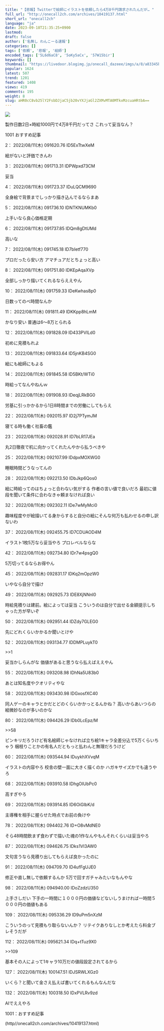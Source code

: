 ```yaml
---
title: "【悲報】Twitterで絵師にイラストを依頼したら4万8千円請求されたんだが… "
full_url: "http://onecall2ch.com/archives/10419137.html"
short_url: "onecall2ch"
language: "ja"
date: 2023-09-18T21:35:25+0900
lastmod: 
draft: false
author: ['名無し わんこーる速報']
categories: []
tags: ['依頼', '悲報', '絵師']
encoded_tags: ['5L6d6aC8', '5oKy5aCx', '57W15bir']
keywords: []
thumbnail: "https://livedoor.blogimg.jp/onecall_dazeee/imgs/a/8/a83345b1.jpg"
popular: 1624
latest: 507
trend: 1201
featured: 1408
views: 419
comments: 195
weight: 8
slug: aHR0cC8vb25lY2FsbDJjaC5jb20vYXJjaGl2ZXMvMTA0MTkxMzcuaHRtbA==
---
```


![](https://livedoor.blogimg.jp/onecall_dazeee/imgs/a/8/a83345b1.jpg)

<div><p>製作日数2日×時給1000円で4万8千円だってさ これって妥当なん？</p> <p class='name2'> 1001 おすすめ記事</p> <p class='name2'>2： 2022/08/11(木) 091620.76 ID5ExTtwXeM</p><p class='onecall'> 絵がないと評価できんわ </p> <p class='name2'>3： 2022/08/11(木) 091713.31 IDPWpxd73CM</p><p class='onecall'> 妥当 </p> <p class='name2'>4： 2022/08/11(木) 091723.37 IDuLQCM9690</p><p class='onecall'><p> 全身絵で背景までしっかり描き込んでるならまあ </p></p> <p class='name2'>5： 2022/08/11(木) 091736.10 IDNTKNUMKb0</p><p class='onecall'> 上手いなら良心価格定期 </p> <p class='name2'>6： 2022/08/11(木) 091737.85 IDQm8gDtUMd</p><p class='onecall'> 高いな </p> <p class='name2'>7： 2022/08/11(木) 091745.18 ID7bIetf770</p><p class='onecall'><p> プロだったら安い方 アマチュアだとちょっと高い </p></p> <p class='name2'>8： 2022/08/11(木) 091751.80 IDKEpAqaXVp</p><p class='onecall'> 全部しっかり描いてくれるならええやん </p> <p class='name2'>10： 2022/08/11(木) 091759.33 IDeKwhas8p0</p><p class='onecall'> 日数ってのべ時間なんか </p> <p class='name2'>11： 2022/08/11(木) 091811.49 IDKKpp8hLmM</p><p class='onecall'><p> かなり安い 普通は6～8万とられる </p></p> <p class='name2'>12： 2022/08/11(木) 091828.09 ID433PVILd0</p><p class='onecall'> 初めに見積もれよ </p> <p class='name2'>13： 2022/08/11(木) 091833.64 ID5jnKB4SG0</p><p class='onecall'> 絵にも絵師にもよる </p> <p class='name2'>14： 2022/08/11(木) 091845.58 ID5BKt/WTi0</p><p class='onecall'><p> 時給ってなんやねんｗ </p></p> <p class='name2'>18： 2022/08/11(木) 091908.93 IDeqjLRkBG0</p><p class='onecall'> 労基に引っかかるから1日8時間までの労働にしてもらえ </p> <p class='name2'>22： 2022/08/11(木) 092015.97 ID2j7PTymJM</p><p class='onecall'> 寝てる時も働く社畜の鑑 </p> <p class='name2'>23： 2022/08/11(木) 092028.91 ID7bLR17JEa</p><p class='onecall'><p> 丸2日徹夜で机に向かってくれたんやから払うべきや </p></p> <p class='name2'>25： 2022/08/11(木) 092107.99 IDdpxMOXWG0</p><p class='onecall'> 睡眠時間どうなってんの </p> <p class='name2'>28： 2022/08/11(木) 092213.50 IDbJkp6Qos0</p><p class='onecall'> 絵に時給ってのはちょっと合わない気がする 作者の言い値で良いだろ 最初に値段を聞いて条件に合わなきゃ頼まなければ良い </p> <p class='name2'>32： 2022/08/11(木) 092302.11 IDe7wMyMci0</p><p class='onecall'> 趣味程度やが絵描いてる身からすると自分の絵にそんな何万も払わせるの申し訳ないわ </p> <p class='name2'>37： 2022/08/11(木) 092455.75 ID7CDUAOD4M</p><p class='onecall'><p> イラスト1枚5万なら妥当やろ プロレベルならな </p></p> <p class='name2'>42： 2022/08/11(木) 092734.80 IDr7w4psgQ0</p><p class='onecall'> 5万切ってるならお得やん </p> <p class='name2'>45： 2022/08/11(木) 092831.17 IDKq2mOpzW0</p><p class='onecall'> いやなら自分で描け </p> <p class='name2'>49： 2022/08/11(木) 092925.73 IDE8XjNNnI0</p><p class='onecall'><p> 時給見積りは建前。絵によっては妥当 こういうのは自分で出せる金額提示しちゃった方が早いぞ </p></p> <p class='name2'>50： 2022/08/11(木) 092951.44 IDZdy7GLEG0</p><p class='onecall'> 先にどれくらいかかるか聞いとけや </p> <p class='name2'>52： 2022/08/11(木) 093134.77 IDDMPLuykT0</p><p class='onecall'> <p class='anchor'>>>1</p> 妥当かしらんがな 価値があると思うなら払えばええやん </p> <p class='name2'>55： 2022/08/11(木) 093208.98 IDhNa5U83b0</p><p class='onecall'> あとは知名度やクオリティやな </p> <p class='name2'>58： 2022/08/11(木) 093430.98 IDGxosfXC40</p><p class='onecall'> 同人ゲーのキャラとかだとどのくらいかかっとるんかね？ 高いからあいつらの絵微妙なのが多いのかな </p> <p class='name2'>80： 2022/08/11(木) 094426.29 IDb0LcEpz/M</p><p class='onecall'> <p class='anchor'>>>58</p> ピンキリだろうけど有名絵師じゃなければ立ち絵1キャラ全差分込で5万くらいちゃう 梱枝りことかの有名人だともっと払わんと無理だろうけど </p> <p class='name2'>60： 2022/08/11(木) 093544.94 IDuykhXVvqM</p><p class='onecall'> イラストの内容やろ 校舎の壁一面に大きく描くのか ハガキサイズかでも違うやろ </p> <p class='name2'>68： 2022/08/11(木) 093910.58 IDhgOIUbPc0</p><p class='onecall'> 高すぎやろ </p> <p class='name2'>69： 2022/08/11(木) 093914.85 ID6OiGlbK/d</p><p class='onecall'> 主導権を相手に握らせた時点でお前の負けや </p> <p class='name2'>78： 2022/08/11(木) 094402.76 ID+O8vMdNE0</p><p class='onecall'> そら48時間飲まず食わずで描いた魂の1作なんやもんそれくらいは妥当やろ </p> <p class='name2'>87： 2022/08/11(木) 094626.75 IDks1VI3AW0</p><p class='onecall'> 文句言うなら見積り出してもらえば良かったのに </p> <p class='name2'>91： 2022/08/11(木) 094709.70 ID4ufFgUJE0</p><p class='onecall'> 修正や直し無しで依頼するんか 5万で回すガチャみたいなもんやな </p> <p class='name2'>98： 2022/08/11(木) 094940.00 IDoZzdzU350</p><p class='onecall'> 上手さしだい 下手の一時間に１０００円の価値などないしうまければ一時間５０００円の価値もある </p> <p class='name2'>109： 2022/08/11(木) 095336.29 ID9uPm5nXzM</p><p class='onecall'> こういうのって見積もり取らないんか？ リテイクありなしとか考えたら料金ブレそうだが </p> <p class='name2'>112： 2022/08/11(木) 095621.34 IDq+tTuz9X0</p><p class='onecall'> <p class='anchor'>>>109</p> 基本その人によって1キャラ10万だの値段設定されてるから </p> <p class='name2'>127： 2022/08/11(木) 100147.51 IDJSRWLXGz0</p><p class='onecall'> いくら？と聞いて金さえ払えば書いてくれるもんなんだな </p> <p class='name2'>132： 2022/08/11(木) 100318.50 IDxPVLRv9zd</p><p class='onecall'><p> AIでええやろ </p></p> <p class='name2'>1001：おすすめ記事</p> </div>

(http//onecall2ch.com/archives/10419137.html)
